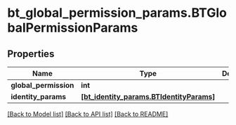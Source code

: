 # bt_global_permission_params.BTGlobalPermissionParams

## Properties
Name | Type | Description | Notes
------------ | ------------- | ------------- | -------------
**global_permission** | **int** |  | [optional] 
**identity_params** | [**[bt_identity_params.BTIdentityParams]**](BTIdentityParams.md) |  | [optional] 

[[Back to Model list]](../README.md#documentation-for-models) [[Back to API list]](../README.md#documentation-for-api-endpoints) [[Back to README]](../README.md)



